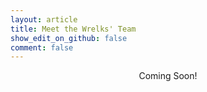 ```yaml
---
layout: article
title: Meet the Wrelks' Team
show_edit_on_github: false
comment: false
---
```

<center>
Coming Soon!
</center>
<!-- <div class="card">
  <div class="card__image">
    <img class="image" src=""/>
  </div>
  <div class="card__content">
    <div class="card__header">
      <h4>Photograph</h4>
    </div>
    <p>...</p>
  </div>
</div> -->


<style>
green {
    color: #52c41a;
}
orange {
    color: #fa8c16;
}
red {
    color: #f5222d;
}
</style>